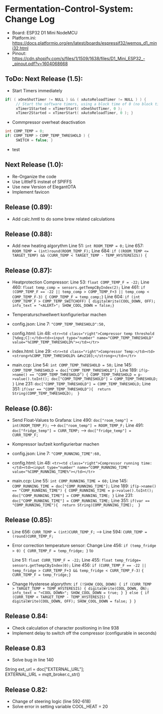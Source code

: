 # Fermentation-Control-System: Change Log
- Board: ESP32 D1 Mini NodeMCU 
- Platform.ini: https://docs.platformio.org/en/latest/boards/espressif32/wemos_d1_mini32.html
- Pinout: https://cdn.shopify.com/s/files/1/1509/1638/files/D1_Mini_ESP32_-_pinout.pdf?v=1604068668

## ToDo: Next Release (1.5):

- Start Timers immediately
```c
if( ( xOneShotTimer != NULL ) && ( xAutoReloadTimer != NULL ) ) { 
     // Start the software timers, using a block time of 0 (no block time). 
     xTimer1Started = xTimerStart( xOneShotTimer, 0 ); 
     xTimer2Started = xTimerStart( xAutoReloadTimer, 0 ); }
```
- Commpressor overheat deactivation
```c
int COMP_TEMP = 0;
if( COMP_TEMP > COMP_TEMP_THRESHOLD ) { 
     SWITCH = false; }
```
- test



## Next Release (1.0):
- Re-Organize the code
- Use LittleFS insteat of SPIFFS
- Use new Version of ElegantOTA
- Implement favicon 

## Release (0.89):
- Add calc.hmtl to do some brew related calculations 

## Release (0.88):
- Add new heating algorythm
    Line 51: `int ROOM_TEMP = 0;`
    Line 657: `ROOM_TEMP = (int)round(ROOM_TEMP_F);`
    Line 684:  `if ((ROOM_TEMP <= TARGET_TEMP) && (CURR_TEMP < TARGET_TEMP - TEMP_HYSTERESIS)) {`

## Release (0.87): 
- Heatprotection Compressor:
    Line  53: `float COMP_TEMP_F = -22;`
    Line 460: `float temp_comp = sensors.getTempCByIndex(2);`
    Line 461: `if (COMP_TEMP_F == -22 || temp_comp > COMP_TEMP_F+3 || temp_comp < COMP_TEMP_F-3)
                  { COMP_TEMP_F = temp_comp;}`
    Line 604: `if (int COMP_TEMP_F > COMP_TEMP_SWITCHOFF)
                  { digitalWrite(COOL_DOWN, OFF);
                    info_text = "<ALERT>";
                    SHOW_COOL_DOWN = false;}`
  
- Temperaturschwellwert konfigurierbar machen
- config.json:
  Line 7: `"COMP_TEMP_THRESHOLD":50,`
  
- config.html:
  Lin 48: `<tr><td class="right">Compressor temp threshold [%deg;C]:</td><td><input type="number" name="COMP_TEMP_THRESHOLD" value="%COMP_TEMP_THRESHOLD%"></td></tr>`

- index.html:
  Line 29: `<tr><td class="right">Compressor Temp:</td><td><strong>%COMP_TEMP_THRESHOLD% &#x2103;</strong></td></tr>`

- main.ccp:
  Line  54: `int COMP_TEMP_THRESHOLD = 50;`
  Line 145:  `COMP_TEMP_THRESHOLD = doc["COMP_TEMP_THRESHOLD"];`
  Line 189:  `if(p->name() == "COMP_TEMP_THRESHOLD") {
                COMP_TEMP_THRESHOLD = p->value().toInt();
                doc["COMP_TEMP_THRESHOLD"] = COMP_TEMP_THRESHOLD;
            }`
  Line 231: `doc["COMP_TEMP_THRESHOLD"] = COMP_TEMP_THRESHOLD;`
  Line 351: `if(var == "COMP_TEMP_THRESHOLD"){  return String(COMP_TEMP_THRESHOLD);  }`


## Release (0.86):

- Send Float-Values to Grafana:
  Line 490: `doc["room_temp"] = int(ROOM_TEMP_F);` --> `doc["room_temp"] = ROOM_TEMP_F;`
  Line 491: `doc["fridge_temp"] = CURR_TEMP;` --> `doc["fridge_temp"] = CURR_TEMP_F;`

- Kompressor laufzeit konfigurierbar machen
- config.json:
  Line 7: `"COMP_RUNNING_TIME":60,`
  
- config.html:
  Lin 48: `<tr><td class="right">Compressor running time:</td><td><input type="number" name="COMP_RUNNING_TIME" value="%COMP_RUNNING_TIME%"></td></tr>`
  
- main.ccp:
  Line 55:   `int COMP_RUNNING_TIME = 60;`
  Line 145:  `COMP_RUNNING_TIME = doc["COMP_RUNNING_TIME"];`
  Line 189:  `if(p->name() == "COMP_RUNNING_TIME") {
                COMP_RUNNING_TIME = p->value().toInt();
                doc["COMP_RUNNING_TIME"] = COMP_RUNNING_TIME;
            }`
  Line 231: `doc["COMP_RUNNING_TIME"] = COMP_RUNNING_TIME;`
  Line 351: `if(var == "COMP_RUNNING_TIME"){  return String(COMP_RUNNING_TIME);  }`

  
## Release (0.85):
- Line 656: `CURR_TEMP = (int)CURR_TEMP_F;` --> Line 594: `CURR_TEMP = (round)CURR_TEMP_F;`
- Error correction temperature sensor:
  Change Line 456: `if (temp_fridge > 0) { CURR_TEMP_F = temp_fridge; }` to

  Line  51: `float CURR_TEMP_F = -22;`
  Line 455: `float temp_fridge= sensors.getTempCByIndex(0);`
  Line 456: `if (CURR_TEMP_F == -22 || temp_fridge > CURR_TEMP_F+3 && temp_fridge < CURR_TEMP_F-3)`
                  `{ CURR_TEMP_F = temp_fridge;}`

- Change Hysterese algorythm:
  `if (!SHOW_COOL_DOWN) {
        if (CURR_TEMP  > TARGET_TEMP + TEMP_HYSTERESIS) {
            digitalWrite(COOL_DOWN, ON);
            info_text = "<COOL DOWN>";
            SHOW_COOL_DOWN = true;
        }
    } else {
        if (CURR_TEMP < TARGET_TEMP - TEMP_HYSTERESIS) {
             digitalWrite(COOL_DOWN, OFF);
             SHOW_COOL_DOWN = false;
        }
    }`

## Release 0.84:
- Check calculation of character positioning in line 938
- Implement delay to switch off the compressor (configurable in seconds)

## Release 0.83
- Solve bug in line 140

String ext_url = doc["EXTERNAL_URL"];     
EXTERNAL_URL = mqtt_broker.c_str()

## Release 0.82:
- Change of steering logic (line 592-618)
- Solve error in setting variable COOL_HEAT = 20
